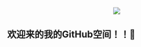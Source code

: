 <h1 align="center">
    <img src="https://readme-typing-svg.herokuapp.com/?lines=console.log(%22Hello%2C%20World!%22);李郑骁同学祝您今天愉快!&center=true&size=27">
</h1>

## 欢迎来的我的GitHub空间！！👋
